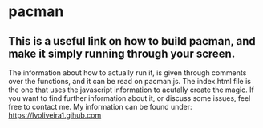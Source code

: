 # pacman
## This is a useful link on how to build pacman, and make it simply running through your screen.
The information about how to actually run it, is given through comments over the functions, and it can be read on pacman.js. The index.html file is the one that uses the javascript information to acutally create the magic.
If you want to find further information about it, or discuss some issues, feel free to contact me. My information can be found under: https://lvoliveira1.gihub.com
